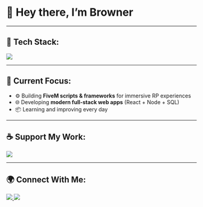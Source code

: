 # 👋 Hey there, I’m Browner   


---

## 🧰 Tech Stack:
<p align="left">
  <img src="https://skillicons.dev/icons?i=lua,react,js,ts,html,css,nodejs,express,postgres,mysql,tailwind,figma,git,github,vscode" />
</p>

---

## 🚧 Current Focus:
- ⚙️ Building **FiveM scripts & frameworks** for immersive RP experiences  
- 🌐 Developing **modern full-stack web apps** (React + Node + SQL)  
- 📦 Learning and improving every day  

---

## ☕ Support My Work:
<a href="https://www.buymeacoffee.com/BrownerDev" target="_blank">
  <img src="https://img.shields.io/badge/Buy%20Me%20A%20Coffee-FFDD00?style=for-the-badge&logo=buy-me-a-coffee&logoColor=black" />
</a>

---

## 🌍 Connect With Me:
<a href="https://discord.gg/9YKmaPbm" target="_blank">
  <img src="https://img.shields.io/badge/Join%20My%20Discord-5865F2?style=for-the-badge&logo=discord&logoColor=white" />
</a>  
<a href="https://github.com/BrownerDev" target="_blank">
  <img src="https://img.shields.io/badge/GitHub-BrownerDev-181717?style=for-the-badge&logo=github" />
</a>

